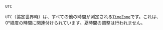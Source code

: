 ```julia
UTC
```

`UTC`（協定世界時）は、すべての他の時間が測定される[`TimeZone`](@ref)です。これは、0°経度の時間に関連付けられています。夏時間の調整は行われません。
